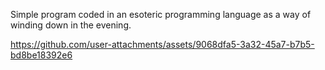Simple program coded in an esoteric programming language as a way of winding down in the evening.

https://github.com/user-attachments/assets/9068dfa5-3a32-45a7-b7b5-bd8be18392e6
